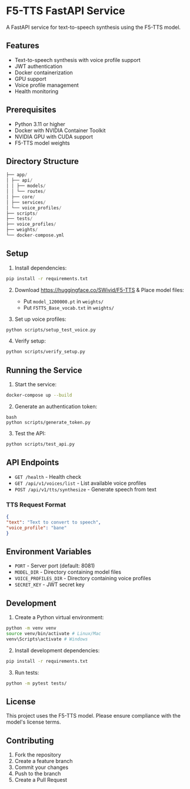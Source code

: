 # F5-TTS FastAPI Service

A FastAPI service for text-to-speech synthesis using the F5-TTS model.

## Features

- Text-to-speech synthesis with voice profile support
- JWT authentication
- Docker containerization
- GPU support
- Voice profile management
- Health monitoring

## Prerequisites

- Python 3.11 or higher
- Docker with NVIDIA Container Toolkit
- NVIDIA GPU with CUDA support
- F5-TTS model weights

## Directory Structure
```python
├── app/
│ ├── api/
│ │ ├── models/
│ │ └── routes/
│ ├── core/
│ ├── services/
│ └── voice_profiles/
├── scripts/
├── tests/
├── voice_profiles/
├── weights/
└── docker-compose.yml
```


## Setup

1. Install dependencies:
```bash
pip install -r requirements.txt
```


2. Download https://huggingface.co/SWivid/F5-TTS & Place model files:
   - Put `model_1200000.pt` in `weights/`
   - Put `F5TTS_Base_vocab.txt` in `weights/`

3. Set up voice profiles:
```bash
python scripts/setup_test_voice.py
```

4. Verify setup:
```bash
python scripts/verify_setup.py
```

## Running the Service

1. Start the service:
```bash
docker-compose up --build
```


2. Generate an authentication token:
```
bash
python scripts/generate_token.py
```

3. Test the API:
```bash
python scripts/test_api.py
```

## API Endpoints

- `GET /health` - Health check
- `GET /api/v1/voices/list` - List available voice profiles
- `POST /api/v1/tts/synthesize` - Generate speech from text

### TTS Request Format
```json
{
"text": "Text to convert to speech",
"voice_profile": "bane"
}
```

## Environment Variables

- `PORT` - Server port (default: 8081)
- `MODEL_DIR` - Directory containing model files
- `VOICE_PROFILES_DIR` - Directory containing voice profiles
- `SECRET_KEY` - JWT secret key

## Development

1. Create a Python virtual environment:
```bash
python -m venv venv
source venv/bin/activate # Linux/Mac
venv\Scripts\activate # Windows
```


2. Install development dependencies:
```bash
pip install -r requirements.txt
```


3. Run tests:
```bash
python -m pytest tests/
```

## License

This project uses the F5-TTS model. Please ensure compliance with the model's license terms.

## Contributing

1. Fork the repository
2. Create a feature branch
3. Commit your changes
4. Push to the branch
5. Create a Pull Request